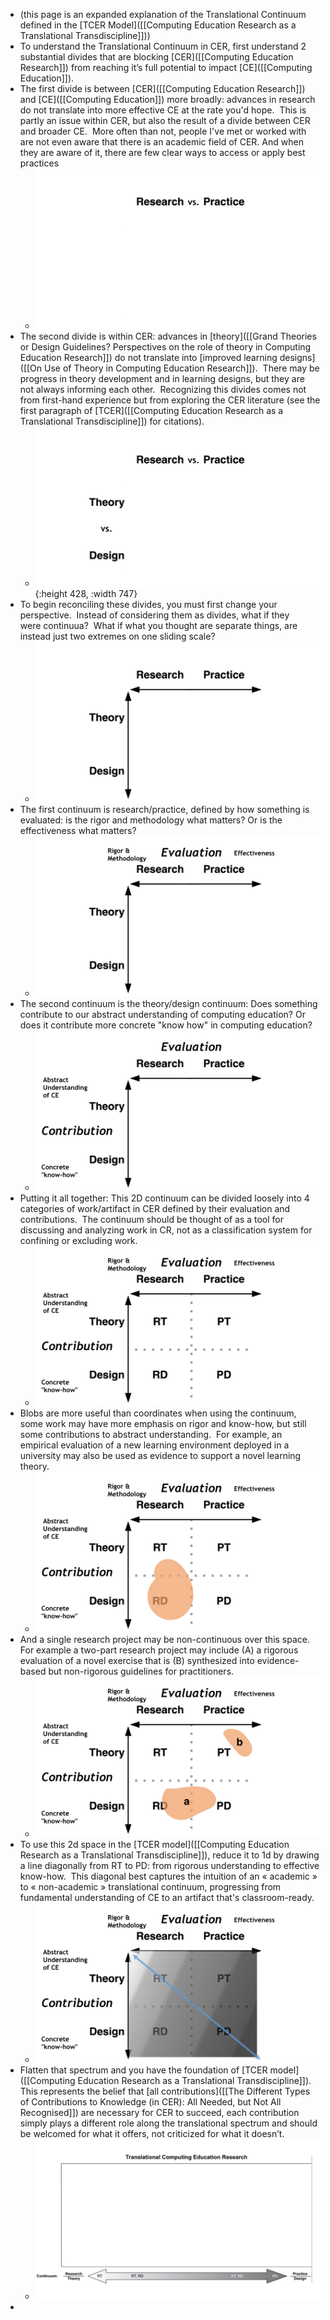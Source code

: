 - (this page is an expanded explanation of the Translational Continuum defined in the [TCER Model]([[Computing Education Research as a Translational Transdiscipline]]))
- To understand the Translational Continuum in CER, first understand 2 substantial divides that are blocking [CER]([[Computing Education Research]]) from reaching it’s full potential to impact [CE]([[Computing Education]]).
- The first divide is between [CER]([[Computing Education Research]]) and [CE]([[Computing Education]]) more broadly: advances in research do not translate into more effective CE at the rate you'd hope.  This is partly an issue within CER, but also the result of a divide between CER and broader CE.  More often than not, people I've met or worked with are not even aware that there is an academic field of CER. And when they are aware of it, there are few clear ways to access or apply best practices
	- ![sigcse_presentation_tcer - beat.008.jpg](../assets/sigcse_presentation_tcer_-_beat.008_1677321234734_0.jpg)
- The second divide is within CER: advances in [theory]([[Grand Theories or Design Guidelines? Perspectives on the role of theory in Computing Education Research]]) do not translate into [improved learning designs]([[On Use of Theory in Computing Education Research]]).  There may be progress in theory development and in learning designs, but they are not always informing each other.  Recognizing this divides comes not from first-hand experience but from exploring the CER literature (see the first paragraph of [TCER]([[Computing Education Research as a Translational Transdiscipline]]) for citations).
	- ![sigcse_presentation_tcer - beat.009.jpg](../assets/sigcse_presentation_tcer_-_beat.009_1677321380577_0.jpg){:height 428, :width 747}
- To begin reconciling these divides, you must first change your perspective.  Instead of considering them as divides, what if they were continuua?  What if what you thought are separate things, are instead just two extremes on one sliding scale?
	- ![sigcse_presentation_tcer - beat.010.jpg](../assets/sigcse_presentation_tcer_-_beat.010_1677321452627_0.jpg)
- The first continuum is research/practice, defined by how something is evaluated: is the rigor and methodology what matters? Or is the effectiveness what matters?
	- ![sigcse_presentation_tcer - beat.011.jpg](../assets/sigcse_presentation_tcer_-_beat.011_1677321505429_0.jpg)
- The second continuum is the theory/design continuum: Does something contribute to our abstract understanding of computing education? Or does it contribute more concrete "know how" in computing education?
	- ![sigcse_presentation_tcer - beat.012.jpg](../assets/sigcse_presentation_tcer_-_beat.012_1677321531749_0.jpg)
- Putting it all together: This 2D continuum can be divided loosely into 4 categories of work/artifact in CER defined by their evaluation and contributions.  The continuum should be thought of as a tool for discussing and analyzing work in CR, not as a classification system for confining or excluding work.
	- ![sigcse_presentation_tcer - beat.013.jpg](../assets/sigcse_presentation_tcer_-_beat.013_1677321579125_0.jpg)
- Blobs are more useful than coordinates when using the continuum, some work may have more emphasis on rigor and know-how, but still some contributions to abstract understanding.  For example, an empirical evaluation of a new learning environment deployed in a university may also be used as evidence to support a novel learning theory.
	- ![sigcse_presentation_tcer - beat.014.jpg](../assets/sigcse_presentation_tcer_-_beat.014_1677321604030_0.jpg)
- And a single research project may be non-continuous over this space.  For example a two-part research project may include (A) a rigorous evaluation of a novel exercise that is (B) synthesized into evidence-based but non-rigorous guidelines for practitioners.
	- ![sigcse_presentation_tcer - beat.015.jpg](../assets/sigcse_presentation_tcer_-_beat.015_1677321638035_0.jpg)
- To use this 2d space in the [TCER model]([[Computing Education Research as a Translational Transdiscipline]]), reduce it to 1d by drawing a line diagonally from RT to PD: from rigorous understanding to effective know-how.  This diagonal best captures the intuition of an « academic » to « non-academic » translational continuum, progressing from fundamental understanding of CE to an artifact that's classroom-ready.
	- ![sigcse_presentation_tcer - beat.016.jpg](../assets/sigcse_presentation_tcer_-_beat.016_1677321707974_0.jpg)
- Flatten that spectrum and you have the foundation of [TCER model]([[Computing Education Research as a Translational Transdiscipline]]).  This represents the belief that [all contributions]([[The Different Types of Contributions to Knowledge (in CER): All Needed, but Not All Recognised]]) are necessary for CER to succeed, each contribution simply plays a different role along the translational spectrum and should be welcomed for what it offers, not criticized for what it doesn’t.
	- ![sigcse_presentation_tcer - beat.017.jpg](../assets/sigcse_presentation_tcer_-_beat.017_1677321803712_0.jpg)
-